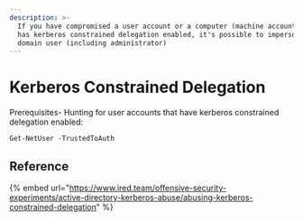 ```yaml
---
description: >-
  If you have compromised a user account or a computer (machine account) that
  has kerberos constrained delegation enabled, it's possible to impersonate any
  domain user (including administrator)
---
```


# Kerberos Constrained Delegation

Prerequisites- Hunting for user accounts that have kerberos constrained delegation enabled:&#x20;

```
Get-NetUser -TrustedToAuth
```

## Reference

{% embed url="https://www.ired.team/offensive-security-experiments/active-directory-kerberos-abuse/abusing-kerberos-constrained-delegation" %}
